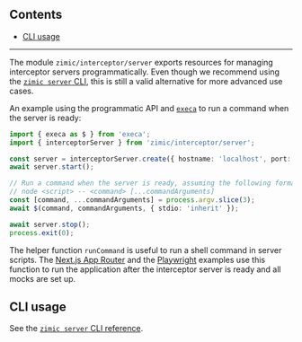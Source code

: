 ## Contents <!-- omit from toc -->

- [CLI usage](#cli-usage)

---

The module `zimic/interceptor/server` exports resources for managing interceptor servers programmatically. Even though
we recommend using the [`zimic server` CLI](https://github.com/zimicjs/zimic/wiki/CLI:-`zimic-server`), this is still a
valid alternative for more advanced use cases.

An example using the programmatic API and [`execa`](https://www.npmjs.com/package/execa) to run a command when the
server is ready:

```ts
import { execa as $ } from 'execa';
import { interceptorServer } from 'zimic/interceptor/server';

const server = interceptorServer.create({ hostname: 'localhost', port: 3000 });
await server.start();

// Run a command when the server is ready, assuming the following format:
// node <script> -- <command> [...commandArguments]
const [command, ...commandArguments] = process.argv.slice(3);
await $(command, commandArguments, { stdio: 'inherit' });

await server.stop();
process.exit(0);
```

The helper function `runCommand` is useful to run a shell command in server scripts. The
[Next.js App Router](../../examples/README.md#nextjs) and the [Playwright](../../examples/README.md#playwright) examples
use this function to run the application after the interceptor server is ready and all mocks are set up.

## CLI usage

See the [`zimic server` CLI reference](https://github.com/zimicjs/zimic/wiki/CLI:-`zimic-server`).
